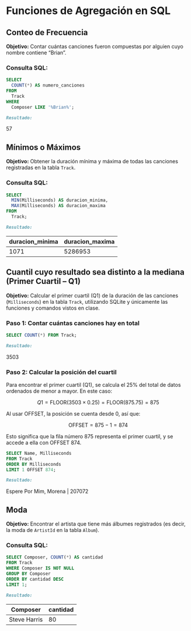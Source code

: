 
# Funciones de Agregación en SQL

## Conteo de Frecuencia

**Objetivo:** Contar cuántas canciones fueron compuestas por alguien cuyo nombre contiene “Brian”.

### Consulta SQL:
```sql
SELECT 
  COUNT(*) AS numero_canciones
FROM 
  Track
WHERE 
  Composer LIKE '%Brian%';
```

```markdown
Resultado:
```
57

## Mínimos o Máximos

**Objetivo:** Obtener la duración mínima y máxima de todas las canciones registradas en la tabla `Track`.

### Consulta SQL:
```sql
SELECT 
  MIN(Milliseconds) AS duracion_minima,
  MAX(Milliseconds) AS duracion_maxima
FROM 
  Track;
```

```markdown
Resultado:
```
duracion_minima | duracion_maxima
----------------|-----------------
1071            | 5286953






## Cuantil cuyo resultado sea distinto a la mediana (Primer Cuartil – Q1)

**Objetivo:** Calcular el primer cuartil (Q1) de la duración de las canciones (`Milliseconds`) en la tabla `Track`, utilizando SQLite y únicamente las funciones y comandos vistos en clase.

### Paso 1: Contar cuántas canciones hay en total

```sql
SELECT COUNT(*) FROM Track;
```

```markdown
Resultado:
```
3503

### Paso 2: Calcular la posición del cuartil
Para encontrar el primer cuartil (Q1), se calcula el 25% del total de datos ordenados de menor a mayor.
En este caso:

$$
Q1 = \text{FLOOR}(3503 \times 0.25) = \text{FLOOR}(875.75) = 875
$$

Al usar OFFSET, la posición se cuenta desde 0, así que:

$$
\text{OFFSET} = 875 - 1 = 874
$$

Esto significa que la fila número 875 representa el primer cuartil, y se accede a ella con OFFSET 874.


```sql
SELECT Name, Milliseconds
FROM Track
ORDER BY Milliseconds
LIMIT 1 OFFSET 874;
```

```markdown
Resultado:
```
Espere Por Mim, Morena | 207072








## Moda 

**Objetivo:** Encontrar el artista que tiene más álbumes registrados (es decir, la moda de `ArtistId` en la tabla `Album`).

### Consulta SQL:
```sql
SELECT Composer, COUNT(*) AS cantidad
FROM Track
WHERE Composer IS NOT NULL
GROUP BY Composer
ORDER BY cantidad DESC
LIMIT 1;
```

```markdown
Resultado:
```
Composer       | cantidad
---------------|---------
Steve Harris   | 80



